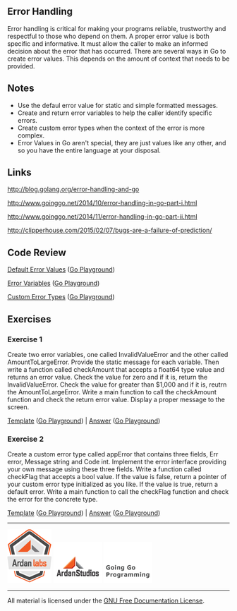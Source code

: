 ## Error Handling

Error handling is critical for making your programs reliable, trustworthy and respectful to those who depend on them. A proper error value is both specific and informative. It must allow the caller to make an informed decision about the error that has occurred. There are several ways in Go to create error values. This depends on the amount of context that needs to be provided.

## Notes

* Use the defaul error value for static and simple formatted messages.
* Create and return error variables to help the caller identify specific errors.
* Create custom error types when the context of the error is more complex.
* Error Values in Go aren't special, they are just values like any other, and so you have the entire language at your disposal.

## Links

http://blog.golang.org/error-handling-and-go

http://www.goinggo.net/2014/10/error-handling-in-go-part-i.html

http://www.goinggo.net/2014/11/error-handling-in-go-part-ii.html

http://clipperhouse.com/2015/02/07/bugs-are-a-failure-of-prediction/

## Code Review

[Default Error Values](example1/example1.go) ([Go Playground](http://play.golang.org/p/8x6kDZxPWK))

[Error Variables](example2/example2.go) ([Go Playground](http://play.golang.org/p/Zo1o0LFThp))

[Custom Error Types](example3/example3.go) ([Go Playground](http://play.golang.org/p/Eu3X54PnWm))

## Exercises

### Exercise 1
Create two error variables, one called InvalidValueError and the other called AmountToLargeError. Provide the static message for each variable. Then write a function called checkAmount that accepts a float64 type value and returns an error value. Check the value for zero and if it is, return the InvalidValueError. Check the value for greater than $1,000 and if it is, reutrn the AmountToLargeError. Write a main function to call the checkAmount function and check the return error value. Display a proper message to the screen.

[Template](exercises/template1/template1.go) ([Go Playground](http://play.golang.org/p/Rt3O-7ndtJ)) | 
[Answer](exercises/exercise1/exercise1.go) ([Go Playground](http://play.golang.org/p/cIVJqLzm4d))

### Exercise 2
Create a custom error type called appError that contains three fields, Err error, Message string and Code int. Implement the error interface providing your own message using these three fields. Write a function called checkFlag that accepts a bool value. If the value is false, return a pointer of your custom error type initialized as you like. If the value is true, return a default error. Write a main function to call the checkFlag function and check the error for the concrete type.

[Template](exercises/template2/template2.go) ([Go Playground](http://play.golang.org/p/x6UimVQMMQ)) | 
[Answer](exercises/exercise2/exercise2.go) ([Go Playground](http://play.golang.org/p/-v-sxBl_ER))

___
[![Ardan Labs](../00-slides/images/ggt_logo.png)](http://www.ardanlabs.com)
[![Ardan Studios](../00-slides/images/ardan_logo.png)](http://www.ardanstudios.com)
[![GoingGo Blog](../00-slides/images/ggb_logo.png)](http://www.goinggo.net)
___
All material is licensed under the [GNU Free Documentation License](https://github.com/ArdanStudios/gotraining/blob/master/LICENSE).